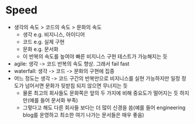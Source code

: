 # Speed
* 생각의 속도 > 코드의 속도 > 문화의 속도
  * 생각 e.g. 비지니스, 아이디어
  * 코드 e.g. 실제 구현
  * 문화 e.g. 문서화
  * 이 반복의 속도를 높여야 빠른 비지니스 구현 테스트가 가능해지는 듯
* agile: 생각 -> 코드 반복의 속도 향상. 그래서 fail fast
* waterfall: 생각 -> 코드 -> 문화의 구현에 집중
* 어느 정도는 생각 -> 코드 구간의 반복만으로 비지니스를 실현 가능하지만 일정 정도가 넘어서면 문화가 뒷받침 되지 않으면 무너지는 듯
  * 물론 최고의 회사들도 문화쪽은 앞의 두 가지에 비해 중요도가 떨어지는 듯 하지만(예를 들어 문서화 부족)
  * 그렇다고 해도 다른 회사들 보다는 더 많이 신경을 씀(예를 들어 engineering blog를 운영하고 최소한 여기 나가는 문서들은 매우 좋음)
